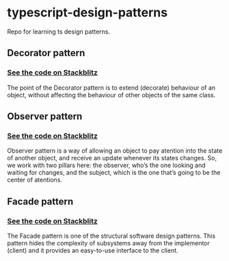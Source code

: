 # typescript-design-patterns
Repo for learning ts design patterns.

## Decorator pattern
### [**See the code on Stackblitz**](https://stackblitz.com/edit/typescript-design-pattern-decorator?file=index.ts)
The point of the Decorator pattern is to extend (decorate) behaviour of an object, without affecting the behaviour of other objects of the same class.

## Observer pattern
### [**See the code on Stackblitz**](https://stackblitz.com/edit/typescript-design-pattern-observer?file=index.ts)
Observer pattern is a way of allowing an object to pay atention into the state of another object, and receive an update whenever its states changes. So, we work with two pillars here: the observer, who’s the one looking and waiting for changes, and the subject, which is the one that’s going to be the center of atentions.

## Facade pattern
### [**See the code on Stackblitz**](https://stackblitz.com/edit/typescript-design-pattern-facade?file=index.ts)
The Facade pattern is one of the structural software design patterns. This pattern hides the complexity of subsystems away from the implementor (client) and it provides an easy-to-use interface to the client.
